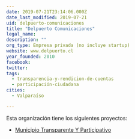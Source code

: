 ```yaml
---
date: 2019-07-21T23:14:06.000Z
date_last_modified: 2019-07-21
uid: delpuerto-comunicaciones
title: "Delpuerto Comunicaciones"
legal_name: 
description: ""
org_type: Empresa privada (no incluye startup)
website: www.delpuerto.cl
year_founded: 2010
facebook: 
twitter: 
tags:
  - transparencia-y-rendicion-de-cuentas
  - participación-ciudadana
cities: 
  - Valparaíso

---
```


Esta organización tiene los siguientes proyectos:

- [Municipio Transparente Y Participativo](/i/municipio-transparente-y-participativo.html)
